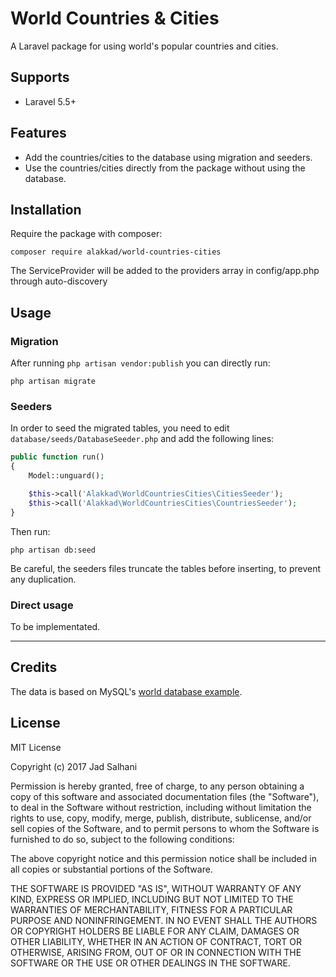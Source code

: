 World Countries & Cities
========================

A Laravel package for using world's popular countries and cities.

## Supports

- Laravel 5.5+

## Features

- Add the countries/cities to the database using migration and seeders.
- Use the countries/cities directly from the package without using the database.

## Installation

Require the package with composer:
```
composer require alakkad/world-countries-cities
```

The ServiceProvider will be added to the providers array in config/app.php through
auto-discovery

## Usage

### Migration

After running `php artisan vendor:publish` you can directly run:
```
php artisan migrate
```

### Seeders
In order to seed the migrated tables, you need to edit `database/seeds/DatabaseSeeder.php` and add the following lines:
```php
public function run()
{
    Model::unguard();

    $this->call('Alakkad\WorldCountriesCities\CitiesSeeder');
    $this->call('Alakkad\WorldCountriesCities\CountriesSeeder');
}
```

Then run:
```
php artisan db:seed
```

Be careful, the seeders files truncate the tables before inserting, to prevent any duplication.

### Direct usage

To be implementated.

---

## Credits

The data is based on MySQL's [world database example](https://dev.mysql.com/doc/world-setup/en/).

## License

MIT License

Copyright (c) 2017 Jad Salhani

Permission is hereby granted, free of charge, to any person obtaining a copy
of this software and associated documentation files (the "Software"), to deal
in the Software without restriction, including without limitation the rights
to use, copy, modify, merge, publish, distribute, sublicense, and/or sell
copies of the Software, and to permit persons to whom the Software is
furnished to do so, subject to the following conditions:

The above copyright notice and this permission notice shall be included in all
copies or substantial portions of the Software.

THE SOFTWARE IS PROVIDED "AS IS", WITHOUT WARRANTY OF ANY KIND, EXPRESS OR
IMPLIED, INCLUDING BUT NOT LIMITED TO THE WARRANTIES OF MERCHANTABILITY,
FITNESS FOR A PARTICULAR PURPOSE AND NONINFRINGEMENT. IN NO EVENT SHALL THE
AUTHORS OR COPYRIGHT HOLDERS BE LIABLE FOR ANY CLAIM, DAMAGES OR OTHER
LIABILITY, WHETHER IN AN ACTION OF CONTRACT, TORT OR OTHERWISE, ARISING FROM,
OUT OF OR IN CONNECTION WITH THE SOFTWARE OR THE USE OR OTHER DEALINGS IN THE
SOFTWARE.